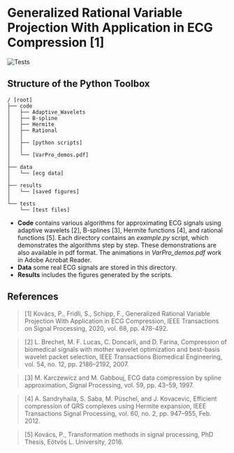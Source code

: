 # Generalized Rational Variable Projection With Application in ECG Compression [1]
![Tests](https://github.com/Denotron/Generalized-Rational-Variable-Projection-with-Application-in-ECG-Compression/actions/workflows/tests.yml/badge.svg)
## Structure of the Python Toolbox
```
/ [root]
├── code
│   ├── Adaptive_Wavelets
│   ├── B-spline
│   ├── Hermite
│   ├── Rational
│   │ 
│   ├── [python scripts]
│   │ 
│   └── [VarPro_demos.pdf]
│
├── data
│   └── [ecg data]
│
├── results
│   └── [saved figures]
│   
└── tests
    └── [test files]
```

- **Code** contains various algorithms for approximating ECG signals using adaptive wavelets [2], B-splines [3], Hermite functions [4], and rational functions [5]. Each directory contains an *example.py* script, which demonstrates the algorithms step by step. These demonstrations are also available in pdf format. The animations in *VarPro_demos.pdf* work in Adobe Acrobat Reader.
- **Data** some real ECG signals are stored in this directory.
- **Results** includes the figures generated by the scripts.

## References 

> [1] Kovács, P., Fridli, S., Schipp, F., Generalized Rational Variable Projection With Application in ECG Compression, IEEE Transactions on Signal Processing, 2020, vol. 68, pp. 478-492.

> [2] L. Brechet, M. F. Lucas, C. Doncarli, and D. Farina, Compression of biomedical signals with mother wavelet optimization and best-basis wavelet packet selection, IEEE Transactions Biomedical Engineering, vol. 54, no. 12, pp. 2186–2192, 2007.

> [3] M. Karczewicz and M. Gabbouj, ECG data compression by spline approximation, Signal Processing, vol. 59, pp. 43–59, 1997.

> [4] A. Sandryhaila, S. Saba, M. Püschel, and J. Kovacevic, Efficient compression of QRS complexes using Hermite expansion, IEEE Transactions Signal Processing, vol. 60, no. 2, pp. 947–955, Feb. 2012.

> [5] Kovács, P., Transformation methods in signal processing, PhD Thesis, Eötvös L. University, 2016.